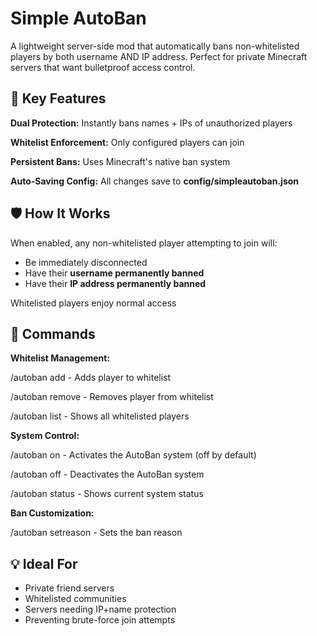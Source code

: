 # Simple AutoBan

A lightweight server-side mod that automatically bans non-whitelisted players by both username AND IP address. Perfect for private Minecraft servers that want bulletproof access control.

## 🔧 Key Features

**Dual Protection:** Instantly bans names + IPs of unauthorized players

**Whitelist Enforcement:** Only configured players can join

**Persistent Bans:** Uses Minecraft's native ban system

**Auto-Saving Config:** All changes save to **config/simpleautoban.json**

## 🛡️ How It Works
When enabled, any non-whitelisted player attempting to join will:

- Be immediately disconnected
- Have their **username permanently banned**
- Have their **IP address permanently banned**

 Whitelisted players enjoy normal access

## 📜 Commands

**Whitelist Management:**

/autoban add <username> - Adds player to whitelist

/autoban remove <username> - Removes player from whitelist

/autoban list - Shows all whitelisted players


**System Control:**

/autoban on - Activates the AutoBan system (off by default)

/autoban off - Deactivates the AutoBan system

/autoban status - Shows current system status


**Ban Customization:**

/autoban setreason <text> - Sets the ban reason

## 💡 Ideal For

- Private friend servers
- Whitelisted communities
- Servers needing IP+name protection
- Preventing brute-force join attempts
